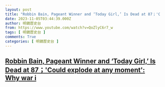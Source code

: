 ```yaml
---
layout: post
title: "Robbin Bain, Pageant Winner and ‘Today Girl,’ Is Dead at 87；'Could explode at any moment': Why war i"
date: 2023-11-05T03:44:39.000Z
author: 明鏡歷史台
from: https://www.youtube.com/watch?v=QoZlyC6r7_w
tags: [ 明鏡歷史台 ]
comments: True
categories: [ 明鏡歷史台 ]
---
```

<!--1699155879000-->
[Robbin Bain, Pageant Winner and ‘Today Girl,’ Is Dead at 87；'Could explode at any moment': Why war i](https://www.youtube.com/watch?v=QoZlyC6r7_w)
------

<div>

</div>
